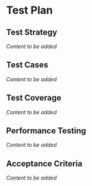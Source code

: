 # Test Plan

## Test Strategy
*Content to be added*

## Test Cases
*Content to be added*

## Test Coverage
*Content to be added*

## Performance Testing
*Content to be added*

## Acceptance Criteria
*Content to be added*